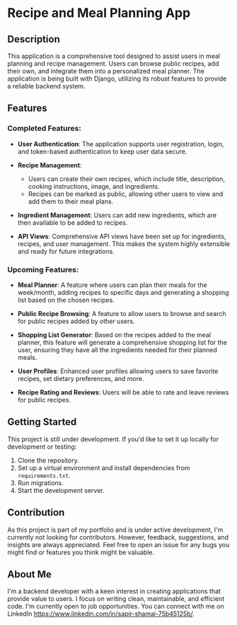 # Recipe and Meal Planning App

## Description

This application is a comprehensive tool designed to assist users in meal planning and recipe management. Users can browse public recipes, add their own, and integrate them into a personalized meal planner. The application is being built with Django, utilizing its robust features to provide a reliable backend system.

## Features

### Completed Features:

- **User Authentication**: The application supports user registration, login, and token-based authentication to keep user data secure.

- **Recipe Management**:
    - Users can create their own recipes, which include title, description, cooking instructions, image, and ingredients.
    - Recipes can be marked as public, allowing other users to view and add them to their meal plans.

- **Ingredient Management**: Users can add new ingredients, which are then available to be added to recipes.

- **API Views**: Comprehensive API views have been set up for ingredients, recipes, and user management. This makes the system highly extensible and ready for future integrations.

### Upcoming Features:

- **Meal Planner**: A feature where users can plan their meals for the week/month, adding recipes to specific days and generating a shopping list based on the chosen recipes.

- **Public Recipe Browsing**: A feature to allow users to browse and search for public recipes added by other users.

- **Shopping List Generator**: Based on the recipes added to the meal planner, this feature will generate a comprehensive shopping list for the user, ensuring they have all the ingredients needed for their planned meals.

- **User Profiles**: Enhanced user profiles allowing users to save favorite recipes, set dietary preferences, and more.

- **Recipe Rating and Reviews**: Users will be able to rate and leave reviews for public recipes.

## Getting Started

This project is still under development. If you'd like to set it up locally for development or testing:

1. Clone the repository.
2. Set up a virtual environment and install dependencies from `requirements.txt`.
3. Run migrations.
4. Start the development server.

## Contribution

As this project is part of my portfolio and is under active development, I'm currently not looking for contributors. However, feedback, suggestions, and insights are always appreciated. Feel free to open an issue for any bugs you might find or features you think might be valuable.

## About Me

I'm a backend developer with a keen interest in creating applications that provide value to users. I focus on writing clean, maintainable, and efficient code. I'm currently open to job opportunities. You can connect with me on LinkedIn https://www.linkedin.com/in/sapir-shamai-75b45125b/.
